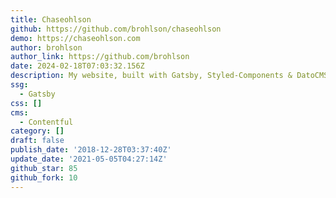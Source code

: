 ```yaml
---
title: Chaseohlson
github: https://github.com/brohlson/chaseohlson
demo: https://chaseohlson.com
author: brohlson
author_link: https://github.com/brohlson
date: 2024-02-18T07:03:32.156Z
description: My website, built with Gatsby, Styled-Components & DatoCMS
ssg:
  - Gatsby
css: []
cms:
  - Contentful
category: []
draft: false
publish_date: '2018-12-28T03:37:40Z'
update_date: '2021-05-05T04:27:14Z'
github_star: 85
github_fork: 10
---
```


